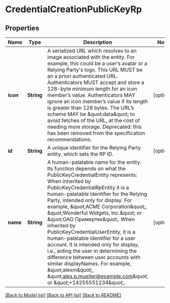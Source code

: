 # CredentialCreationPublicKeyRp

## Properties
Name | Type | Description | Notes
------------ | ------------- | ------------- | -------------
**icon** | **String** | A serialized URL which resolves to an image associated with the entity. For example, this could be a user’s avatar or a Relying Party&#39;s logo. This URL MUST be an a priori authenticated URL. Authenticators MUST accept and store a 128-byte minimum length for an icon member’s value. Authenticators MAY ignore an icon member’s value if its length is greater than 128 bytes. The URL’s scheme MAY be \&quot;data\&quot; to avoid fetches of the URL, at the cost of needing more storage.  Deprecated: this has been removed from the specification recommendations. | [optional] 
**id** | **String** | A unique identifier for the Relying Party entity, which sets the RP ID. | [optional] 
**name** | **String** | A human-palatable name for the entity. Its function depends on what the PublicKeyCredentialEntity represents:  When inherited by PublicKeyCredentialRpEntity it is a human-palatable identifier for the Relying Party, intended only for display. For example, \&quot;ACME Corporation\&quot;, \&quot;Wonderful Widgets, Inc.\&quot; or \&quot;ОАО Примертех\&quot;.  When inherited by PublicKeyCredentialUserEntity, it is a human-palatable identifier for a user account. It is intended only for display, i.e., aiding the user in determining the difference between user accounts with similar displayNames. For example, \&quot;alexm\&quot;, \&quot;alex.p.mueller@example.com\&quot; or \&quot;+14255551234\&quot;. | [optional] 

[[Back to Model list]](../README.md#documentation-for-models) [[Back to API list]](../README.md#documentation-for-api-endpoints) [[Back to README]](../README.md)


